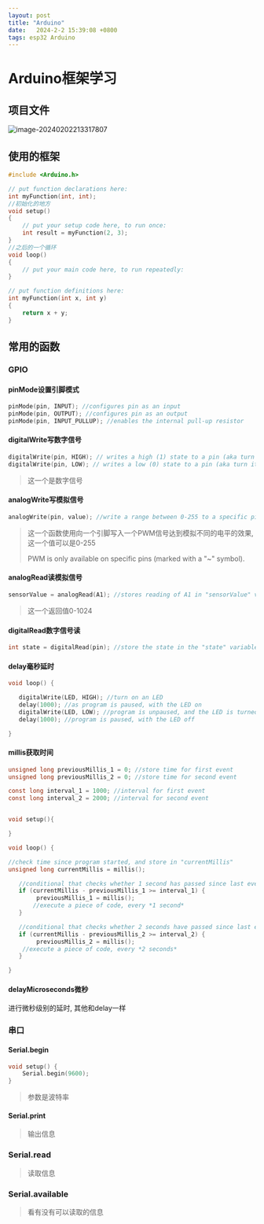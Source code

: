 ```yaml
---
layout: post
title: "Arduino" 
date:   2024-2-2 15:39:08 +0800
tags: esp32 Arduino
---
```


# Arduino框架学习

## 项目文件

![image-20240202213317807](https://picture-01-1316374204.cos.ap-beijing.myqcloud.com/image/202402022133872.png)

## 使用的框架

```c
#include <Arduino.h>

// put function declarations here:
int myFunction(int, int);
//初始化的地方
void setup()
{
    // put your setup code here, to run once:
    int result = myFunction(2, 3);
}
//之后的一个循环
void loop()
{
    // put your main code here, to run repeatedly:
}

// put function definitions here:
int myFunction(int x, int y)
{
    return x + y;
}
```

## 常用的函数

### GPIO

#### pinMode设置引脚模式

```c
pinMode(pin, INPUT); //configures pin as an input
pinMode(pin, OUTPUT); //configures pin as an output
pinMode(pin, INPUT_PULLUP); //enables the internal pull-up resistor
```

#### digitalWrite写数字信号

```c
digitalWrite(pin, HIGH); // writes a high (1) state to a pin (aka turn it on)
digitalWrite(pin, LOW); // writes a low (0) state to a pin (aka turn it off)
```

> 这一个是数字信号

#### analogWrite写模拟信号

```c
analogWrite(pin, value); //write a range between 0-255 to a specific pin
```

> 这一个函数使用向一个引脚写入一个PWM信号达到模拟不同的电平的效果, 这一个值可以是0-255
>
> PWM is only available on specific pins (marked with a "~" symbol).

#### analogRead读模拟信号

```c
sensorValue = analogRead(A1); //stores reading of A1 in "sensorValue" variable
```

> 这一个返回值0-1024

#### digitalRead数字信号读

```c
int state = digitalRead(pin); //store the state in the "state" variable
```

#### delay毫秒延时

```c
void loop() {

   digitalWrite(LED, HIGH); //turn on an LED
   delay(1000); //as program is paused, with the LED on
   digitalWrite(LED, LOW); //program is unpaused, and the LED is turned off
   delay(1000); //program is paused, with the LED off

}
```

#### millis获取时间

```c
unsigned long previousMillis_1 = 0; //store time for first event
unsigned long previousMillis_2 = 0; //store time for second event

const long interval_1 = 1000; //interval for first event
const long interval_2 = 2000; //interval for second event


void setup(){

}

void loop() {

//check time since program started, and store in "currentMillis"
unsigned long currentMillis = millis();

   //conditional that checks whether 1 second has passed since last event
   if (currentMillis - previousMillis_1 >= interval_1) {
        previousMillis_1 = millis();
       //execute a piece of code, every *1 second*
   }

   //conditional that checks whether 2 seconds have passed since last event
   if (currentMillis - previousMillis_2 >= interval_2) {
        previousMillis_2 = millis();
    //execute a piece of code, every *2 seconds*
   }

}
```

#### delayMicroseconds微秒

进行微秒级别的延时, 其他和delay一样

### 串口

#### Serial.begin

```c
void setup() {
    Serial.begin(9600);
}
```

> 参数是波特率

#### Serial.print

> 输出信息

### Serial.read

> 读取信息

### Serial.available

> 看有没有可以读取的信息
